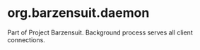 # org.barzensuit.daemon
Part of Project Barzensuit. Background process serves all client connections.
